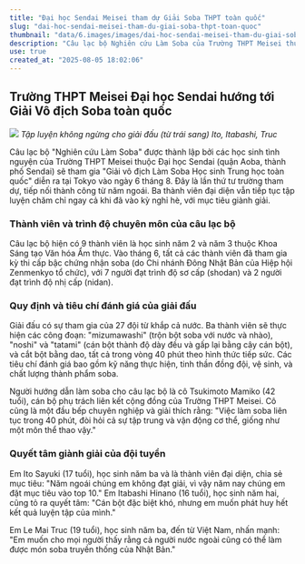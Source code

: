 ```yaml
---
title: "Đại học Sendai Meisei tham dự Giải Soba THPT toàn quốc"
slug: "dai-hoc-sendai-meisei-tham-du-giai-soba-thpt-toan-quoc"
thumbnail: "data/6.images/images/dai-hoc-sendai-meisei-tham-du-giai-soba-thpt-toan-quoc.webp"
description: "Câu lạc bộ Nghiên cứu Làm Soba của Trường THPT Meisei thuộc Đại học Sendai tham gia Giải vô địch Làm Soba Học sinh Trung học toàn quốc lần thứ tư, hướng tới các giải thưởng. Một học sinh người Việt cũng là thành viên quan trọng của đội."
use: true
created_at: "2025-08-05 18:02:06"
---
```


## Trường THPT Meisei Đại học Sendai hướng tới Giải Vô địch Soba toàn quốc

![](/images/20250802-00000021-khks-000-2-view.webp)
*Tập luyện không ngừng cho giải đấu (từ trái sang) Ito, Itabashi, Truc*

Câu lạc bộ "Nghiên cứu Làm Soba" được thành lập bởi các học sinh tình nguyện của Trường THPT Meisei thuộc Đại học Sendai (quận Aoba, thành phố Sendai) sẽ tham gia "Giải vô địch Làm Soba Học sinh Trung học toàn quốc" diễn ra tại Tokyo vào ngày 6 tháng 8. Đây là lần thứ tư trường tham dự, tiếp nối thành công từ năm ngoái. Ba thành viên đại diện vẫn tiếp tục tập luyện chăm chỉ ngay cả khi đã vào kỳ nghỉ hè, với mục tiêu giành giải.

### Thành viên và trình độ chuyên môn của câu lạc bộ

Câu lạc bộ hiện có 9 thành viên là học sinh năm 2 và năm 3 thuộc Khoa Sáng tạo Văn hóa Ẩm thực. Vào tháng 6, tất cả các thành viên đã tham gia kỳ thi cấp bậc chứng nhận soba (do Chi nhánh Đông Nhật Bản của Hiệp hội Zenmenkyo tổ chức), với 7 người đạt trình độ sơ cấp (shodan) và 2 người đạt trình độ nhị cấp (nidan).

### Quy định và tiêu chí đánh giá của giải đấu

Giải đấu có sự tham gia của 27 đội từ khắp cả nước. Ba thành viên sẽ thực hiện các công đoạn: "mizumawashi" (trộn bột soba với nước và nhào), "noshi" và "tatami" (cán bột thành độ dày đều và gấp lại bằng cây cán bột), và cắt bột bằng dao, tất cả trong vòng 40 phút theo hình thức tiếp sức. Các tiêu chí đánh giá bao gồm kỹ năng thực hiện, tinh thần đồng đội, vệ sinh, và chất lượng thành phẩm soba.

Người hướng dẫn làm soba cho câu lạc bộ là cô Tsukimoto Mamiko (42 tuổi), cán bộ phụ trách liên kết cộng đồng của Trường THPT Meisei. Cô cũng là một đầu bếp chuyên nghiệp và giải thích rằng: "Việc làm soba liên tục trong 40 phút, đòi hỏi cả sự tập trung và vận động cơ thể, giống như một môn thể thao vậy."

### Quyết tâm giành giải của đội tuyển

Em Ito Sayuki (17 tuổi), học sinh năm ba và là thành viên đại diện, chia sẻ mục tiêu: "Năm ngoái chúng em không đạt giải, vì vậy năm nay chúng em đặt mục tiêu vào top 10." Em Itabashi Hinano (16 tuổi), học sinh năm hai, cũng tỏ ra quyết tâm: "Cán bột đặc biệt khó, nhưng em muốn phát huy hết kết quả luyện tập của mình."

Em Le Mai Truc (19 tuổi), học sinh năm ba, đến từ Việt Nam, nhấn mạnh: "Em muốn cho mọi người thấy rằng cả người nước ngoài cũng có thể làm được món soba truyền thống của Nhật Bản."